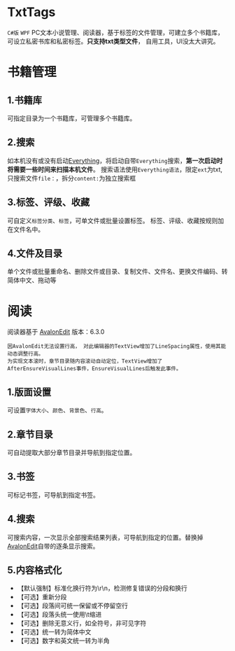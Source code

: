 # TxtTags 
`C#版` `WPF` PC文本小说管理、阅读器，基于标签的文件管理，可建立多个书籍库，可设立私密书库和私密标签。**只支持txt类型文件**， 自用工具，UI没太大讲究。
# 书籍管理
## 1.书籍库
可指定目录为一个书籍库，可管理多个书籍库。
## 2.搜索
如本机没有或没有启动[Everything](https://www.voidtools.com/zh-cn/support/everything/sdk/)，将启动自带`Everything`搜索，**第一次启动时将需要一些时间来扫描本机文件**。
搜索语法使用`Everything语法`，限定`ext`为txt, 只搜索文件`file：`，拆分`content:`为独立搜索框
## 3.标签、评级、收藏
可自定义`标签分类`、`标签`，可单文件或批量设置标签。
标签、评级、收藏按规则加在文件名中。
## 4.文件及目录
单个文件或批量重命名、删除文件或目录、复制文件、文件名、更换文件编码、转简体中文、拖动等

# 阅读
阅读器基于 [AvalonEdit](https://github.com/icsharpcode/AvalonEdit) 版本：6.3.0

```
因AvalonEdit无法设置行高， 对此编辑器的TextView增加了LineSpacing属性，使用其能动态调整行高。
为实现文本滚时，章节目录随内容滚动自动定位，TextView增加了AfterEnsureVisualLines事件，EnsureVisualLines后触发此事件。
```

## 1.版面设置
可设置`字体大小`、`颜色`、`背景色`、`行高`。
## 2.章节目录
可自动提取大部分章节目录并导航到指定位置。
## 3.书签
可标记书签，可导航到指定书签。
## 4.搜索
可搜索内容，一次显示全部搜索结果列表，可导航到指定的位置。替换掉[AvalonEdit](https://github.com/icsharpcode/AvalonEdit)自带的逐条显示搜索。
## 5.内容格式化
* 【默认强制】标准化换行符为\r\n，检测修复错误的分段和换行
* 【可选】重新分段
* 【可选】段落间可统一保留或不停留空行
* 【可选】段落头统一使用\t缩进
* 【可选】删除无意义行，如全符号，非可见字符
* 【可选】统一转为简体中文
* 【可选】数字和英文统一转为半角
